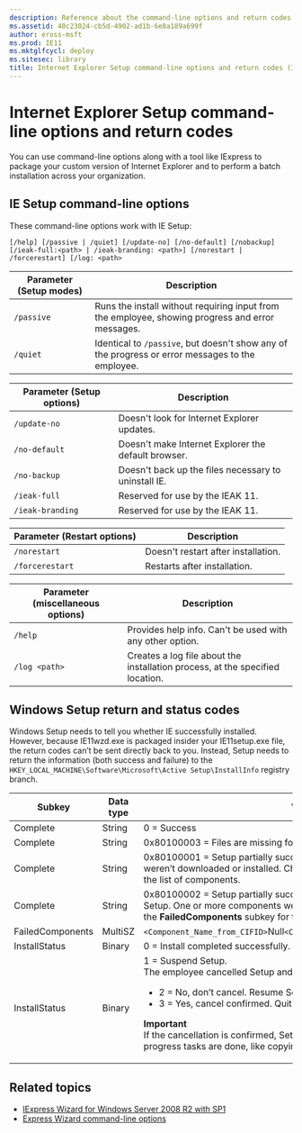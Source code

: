 ```yaml
---
description: Reference about the command-line options and return codes for Internet Explorer Setup.
ms.assetid: 40c23024-cb5d-4902-ad1b-6e8a189a699f
author: eross-msft
ms.prod: IE11
ms.mktglfcycl: deploy
ms.sitesec: library
title: Internet Explorer Setup command-line options and return codes (Internet Explorer Administration Kit 11 for IT Pros)
---
```


# Internet Explorer Setup command-line options and return codes
You can use command-line options along with a tool like IExpress to package your custom version of Internet Explorer and to perform a batch installation across your organization.

## IE Setup command-line options
These command-line options work with IE Setup:

`[/help] [/passive | /quiet] [/update-no] [/no-default] [/nobackup] [/ieak-full:<path> | /ieak-branding: <path>] [/norestart | /forcerestart] [/log: <path>`

|Parameter (Setup modes) |Description                                                                                      |
|------------------------|-------------------------------------------------------------------------------------------------|
|`/passive`              |Runs the install without requiring input from the employee, showing progress and error messages. |
|`/quiet`                |Identical to `/passive`, but doesn't show any of the progress or error messages to the employee. |
<p>

|Parameter (Setup options) |Description                                                                                      |
|--------------------------|-------------------------------------------------------------------------------------------------|
|`/update-no`              |Doesn't look for Internet Explorer updates.                                                      |
|`/no-default`             |Doesn't make Internet Explorer the default browser.                                              |
|`/no-backup`              |Doesn't back up the files necessary to uninstall IE.                                             |
|`/ieak-full`              |Reserved for use by the IEAK 11.                                                                 |
|`/ieak-branding`          |Reserved for use by the IEAK 11.                                                                 |
<p>

|Parameter (Restart options) |Description                                 |
|----------------------------|--------------------------------------------|
|`/norestart`                |Doesn't restart after installation.         |
|`/forcerestart`             |Restarts after installation.                |
<p>

|Parameter (miscellaneous options) |Description                                 |
|----------------------------------|--------------------------------------------|
|`/help`          |Provides help info. Can't be used with any other option.     |
|`/log <path>`    |Creates a log file about the installation process, at the specified location. |


## Windows Setup return and status codes
Windows Setup needs to tell you whether IE successfully installed. However, because IE11wzd.exe is packaged insider your IE11setup.exe file, the return codes can’t be sent directly back to you. Instead, Setup needs to return the information (both success and failure) to the `HKEY_LOCAL_MACHINE\Software\Microsoft\Active Setup\InstallInfo` registry branch.

|Subkey   |Data type |Value                                  |
|---------|----------|---------------------------------------|
|Complete         |String    |0 = Success                                                    |
|Complete         |String    |0x80100003 = Files are missing for the requested installation. |
|Complete         |String    |0x80100001 = Setup partially succeeded. One or more components weren’t downloaded or installed. Check the **FailedComponents** subkey for the list of components. |
|Complete         |String   |0x80100002 = Setup partially succeeded, but the employee cancelled Setup. One or more components weren’t downloaded or installed.  Check the **FailedComponents** subkey for the list of components. |
|FailedComponents |MultiSZ  |`<Component_Name_from_CIFID>`Null`<Component_Name_from_CIFID>`Component1  |
|InstallStatus    |Binary   |0 = Install completed successfully. |
|InstallStatus    |Binary   |1 = Suspend Setup.<br>The employee cancelled Setup and is then asked to confirm:<ul><li>2 = No, don’t cancel. Resume Setup.</li><li>3 = Yes, cancel confirmed. Quit Setup as soon as possible.</li></ul><p>**Important**<br> If the cancellation is confirmed, Setup will quit as soon as all of the in-progress tasks are done, like copying or extracting files. |

## Related topics
- [IExpress Wizard for Windows Server 2008 R2 with SP1](iexpress-wizard-for-win-server.md)
- [Express Wizard command-line options](iexpress-command-line-options.md)
